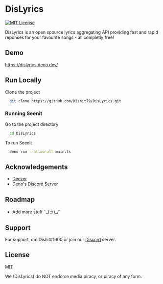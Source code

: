 
# DisLyrics
[![MIT License](https://img.shields.io/badge/License-MIT-green.svg)](https://choosealicense.com/licenses/mit/)

DisLyrics is an open spource lyrics aggregating API providing fast and rapid reponses for your favourite songs - all completly free!
## Demo
https://dislyrics.deno.dev/

## Run Locally

Clone the project

```bash
  git clone https://github.com/Dishit79/DisLyrics.git
```

### Running Seenit

Go to the project directory

```bash
  cd DisLyrics
```

To run Seenit

```bash
  deno run --allow-all main.ts
```

## Acknowledgements

 - [Deezer](https://www.deezer.com/us/)
 - [Deno's Discord Server](https://discord.gg/deno)


## Roadmap

- Add more stuff ¯\_(ツ)_/¯


## Support

For support, dm Dishit#1600 or join our [Discord](https://discord.gg/t8mC4YcF) server.


## License

[MIT](https://choosealicense.com/licenses/mit/)

We (DisLyrics) do NOT endorse media piracy, or piracy of any form.